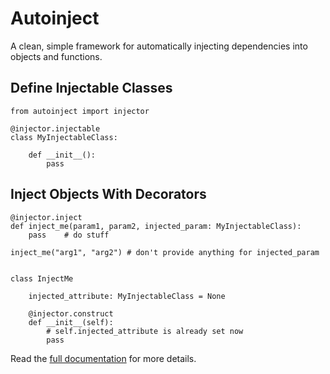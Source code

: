 # Autoinject

A clean, simple framework for automatically injecting dependencies into objects and functions.

## Define Injectable Classes


    from autoinject import injector

    @injector.injectable
    class MyInjectableClass:

        def __init__():
            pass

    
## Inject Objects With Decorators
    
    @injector.inject
    def inject_me(param1, param2, injected_param: MyInjectableClass):
        pass    # do stuff

    inject_me("arg1", "arg2") # don't provide anything for injected_param

    
    class InjectMe

        injected_attribute: MyInjectableClass = None

        @injector.construct
        def __init__(self):
            # self.injected_attribute is already set now
            pass

Read the [full documentation](https://autoinject.readthedocs.io/en/latest/?) for more details.